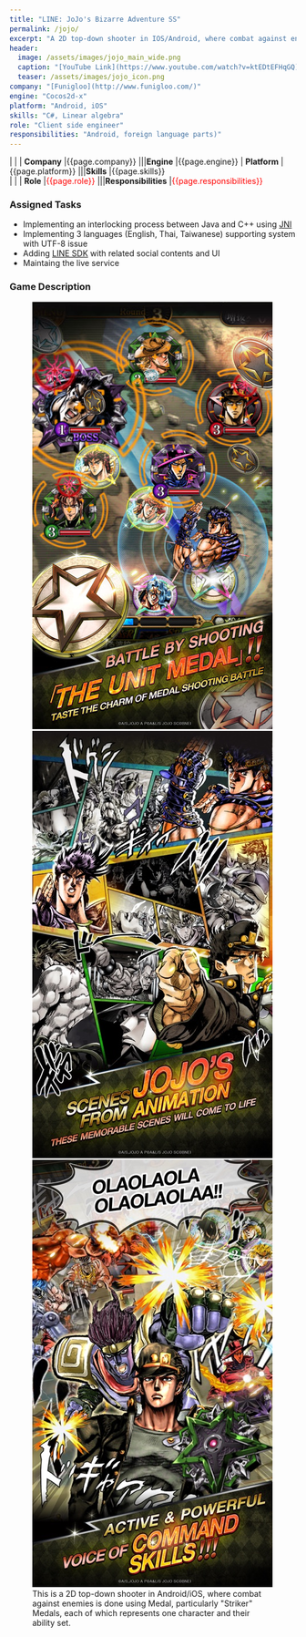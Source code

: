 ```yaml
---
title: "LINE: JoJo's Bizarre Adventure SS"
permalink: /jojo/
excerpt: "A 2D top-down shooter in IOS/Android, where combat against enemies is done using Medal."
header:
  image: /assets/images/jojo_main_wide.png
  caption: "[YouTube Link](https://www.youtube.com/watch?v=ktEDtEFHqGQ)"
  teaser: /assets/images/jojo_icon.png
company: "[Funigloo](http://www.funigloo.com/)"
engine: "Cocos2d-x"
platform: "Android, iOS"
skills: "C#, Linear algebra"
role: "Client side engineer"
responsibilities: "Android, foreign language parts)"
---
```


| |
| **Company**	|{{page.company}}								|||**Engine**			|{{page.engine}}
| **Platform**	|{{page.platform}}								|||**Skills**			|{{page.skills}}	
| |
| **Role**		|<span style="color:red">{{page.role}}</span>	|||**Responsibilities**	|<span style="color:red">{{page.responsibilities}}</span>

### Assigned Tasks
 - Implementing an interlocking process between Java and C++ using [JNI](https://docs.oracle.com/javase/7/docs/technotes/guides/jni/)
 - Implementing 3 languages (English, Thai, Taiwanese) supporting system with UTF-8 issue
 - Adding [LINE SDK](https://developers.line.biz/en/) with related social contents and UI
 - Maintaing the live service

### Game Description
<figure class="third">
	<img src="/assets/images/jojo_desc_1.jpeg">
	<img src="/assets/images/jojo_desc_2.jpeg">
	<img src="/assets/images/jojo_desc_3.jpeg">
	<figcaption>This is a 2D top-down shooter in Android/iOS, where combat against enemies is done using Medal, particularly "Striker" Medals, each of which represents one character and their ability set.</figcaption>
</figure>